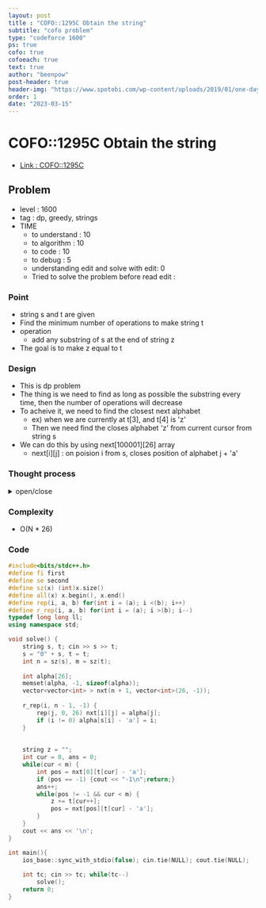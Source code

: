 ```yaml
---
layout: post
title : "COFO::1295C Obtain the string"
subtitle: "cofo problem"
type: "codeforce 1600"
ps: true
cofo: true
cofoeach: true
text: true
author: "beenpow"
post-header: true
header-img: "https://www.spotebi.com/wp-content/uploads/2019/01/one-day-day-one-workout-motivation-spotebi.jpg"
order: 1
date: "2023-03-15"
---
```

# COFO::1295C Obtain the string
- [Link : COFO::1295C](https://codeforces.com/contest/1295/problem/C)


## Problem 

- level : 1600
- tag : dp, greedy, strings
- TIME
  - to understand    : 10
  - to algorithm     : 10
  - to code          : 10
  - to debug         : 5
  - understanding edit and solve with edit: 0
  - Tried to solve the problem before read edit : 

### Point
- string s and t are given
- Find the minimum number of operations to make string t
- operation
  - add any substring of s at the end of string z
- The goal is to make z equal to t

### Design
- This is dp problem
- The thing is we need to find as long as possible the substring every time, then the number of operations will decrease
- To acheive it, we need to find the closest next alphabet
  - ex) when we are currently at t[3], and t[4] is 'z'
  - Then we need find the closes alphabet 'z' from current cursor from string s
- We can do this by using next[100001][26] array
  - next[i][j] : on poision i from s, closes position of alphabet j + 'a'

### Thought process

<details>
<summary> open/close </summary>

<!-- above empty line should exist -->

<pre>
한번에 최대한 많은 갯수씩을 옮겨야 작업 수가 적어질 확률이 높다

two pointer 반복? 은 너무 naive 할 것 같은데..

현재 위치에서 가장 빠른 다음 알파벳 위치를 알고 있으면 좋은데

int next[100001][26]

next[i][j] : t[i] 의 값까지 계산했고, t[i+1]의 값이 'a' + j 이고
	      해당 값이 있는 i 보다 크면서 가장 빠른 인덱스
	
	
next 배열만 있으면 됨 ( 맨 앞 0번지도 필요함 )
-> O(N)

next 배열을 어떻게 구할지?
뒤에서부터 앞으로 오면서 [26] 개의 위치를 저장해오면 되겠다~
</pre>

</details>

### Complexity
- O(N * 26)

### Code

```cpp
#include<bits/stdc++.h>
#define fi first
#define se second
#define sz(x) (int)x.size()
#define all(x) x.begin(), x.end()
#define rep(i, a, b) for(int i = (a); i <(b); i++)
#define r_rep(i, a, b) for(int i = (a); i >(b); i--)
typedef long long ll;
using namespace std;

void solve() {
    string s, t; cin >> s >> t;
    s = "0" + s, t = t;
    int n = sz(s), m = sz(t);
    
    int alpha[26];
    memset(alpha, -1, sizeof(alpha));
    vector<vector<int> > nxt(n + 1, vector<int>(26, -1));
    
    r_rep(i, n - 1, -1) {
        rep(j, 0, 26) nxt[i][j] = alpha[j];
        if (i != 0) alpha[s[i] - 'a'] = i;
    }
    
    
    string z = "";
    int cur = 0, ans = 0;
    while(cur < m) {
        int pos = nxt[0][t[cur] - 'a'];
        if (pos == -1) {cout << "-1\n";return;}
        ans++;
        while(pos != -1 && cur < m) {
            z += t[cur++];
            pos = nxt[pos][t[cur] - 'a'];
        }
    }
    cout << ans << '\n';
}

int main(){
    ios_base::sync_with_stdio(false); cin.tie(NULL); cout.tie(NULL);
    
    int tc; cin >> tc; while(tc--)
        solve();
    return 0;
}
```
